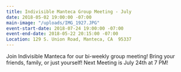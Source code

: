 ```yaml
---
title: Indivisible Manteca Group Meeting - July
date: 2018-05-02 19:00:00 -07:00
main-image: "/uploads/IMG_1927.JPG"
event-start-date: 2018-07-24 19:00:00 -07:00
event-end-date: 2018-05-22 20:15:00 -07:00
Location: 129 S. Union Road, Manteca, CA  95337
---
```


Join Indivisible Manteca for our bi-weekly group meeting! Bring your friends, family, or just yourself!  Next Meeting is July 24th at 7 PM!